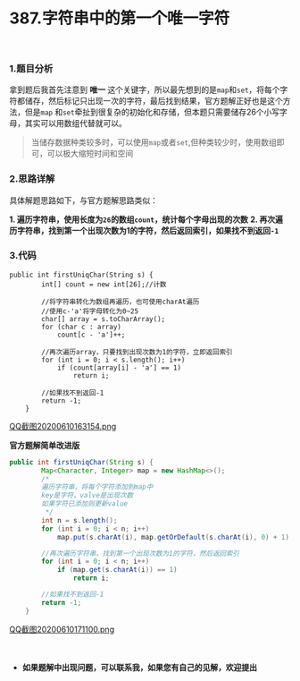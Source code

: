 # 387.字符串中的第一个唯一字符

<br>

### 1.题目分析

拿到题后我首先注意到 **唯一** 这个关键字，所以最先想到的是`map`和`set`，将每个字符都储存，然后标记只出现一次的字符，最后找到结果，官方题解正好也是这个方法，但是`map` 和`set`牵扯到很复杂的初始化和存储，但本题只需要储存26个小写字母，其实可以用数组代替就可以。

>当储存数据种类较多时，可以使用`map`或者`set`,但种类较少时，使用数组即可，可以极大缩短时间和空间

### 2.思路详解

具体解题思路如下，与官方题解思路类似：

**1. 遍历字符串，使用长度为`26`的数组`count`，统计每个字母出现的次数**
**2. 再次遍历字符串，找到第一个出现次数为1的字符，然后返回索引，如果找不到返回`-1`** 

### 3.代码


```
public int firstUniqChar(String s) {
        int[] count = new int[26];//计数

        //将字符串转化为数组再遍历，也可使用charAt遍历
        //使用c-'a'将字母转化为0~25
        char[] array = s.toCharArray();
        for (char c : array) 
            count[c - 'a']++;
        
        //再次遍历array，只要找到出现次数为1的字符，立即返回索引
        for (int i = 0; i < s.length(); i++) 
            if (count[array[i] - 'a'] == 1)
                return i;

        //如果找不到返回-1
        return -1;
    }
```

 [QQ截图20200610163154.png](https://pic.leetcode-cn.com/4c6009b7372fe9131e67d31b6ea8ea16ef7b3110c108a691133b07dc0b6ef564-QQ%E6%88%AA%E5%9B%BE20200610163154.png)



**官方题解简单改进版**
```Java
public int firstUniqChar(String s) {
        Map<Character, Integer> map = new HashMap<>();
        /*
        遍历字符串，将每个字符添加到map中
        key是字符，valve是出现次数
        如果字符已添加则更新value
         */
        int n = s.length();
        for (int i = 0; i < n; i++) 
            map.put(s.charAt(i), map.getOrDefault(s.charAt(i), 0) + 1);

        //再次遍历字符串，找到第一个出现次数为1的字符，然后返回索引
        for (int i = 0; i < n; i++) 
            if (map.get(s.charAt(i)) == 1)
                return i;

        //如果找不到返回-1
        return -1;
    }
```
 [QQ截图20200610171100.png](https://pic.leetcode-cn.com/333e63066e38c8648f926a071f064dc9d6525a2391c858632fc270f5973440d8-QQ%E6%88%AA%E5%9B%BE20200610171100.png)
<br><br><br>
* **如果题解中出现问题，可以联系我，如果您有自己的见解，欢迎提出**

